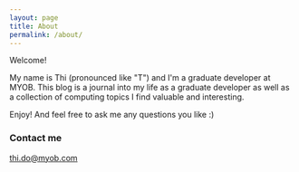 ```yaml
---
layout: page
title: About
permalink: /about/
---
```


Welcome!

My name is Thi (pronounced like "T") and I'm a graduate developer at MYOB. 
This blog is a journal into my life as a graduate developer as well as a collection of computing topics I find valuable and interesting. 

Enjoy! And feel free to ask me any questions you like :)

### Contact me

[thi.do@myob.com](mailto:thi.do@myob.com)
